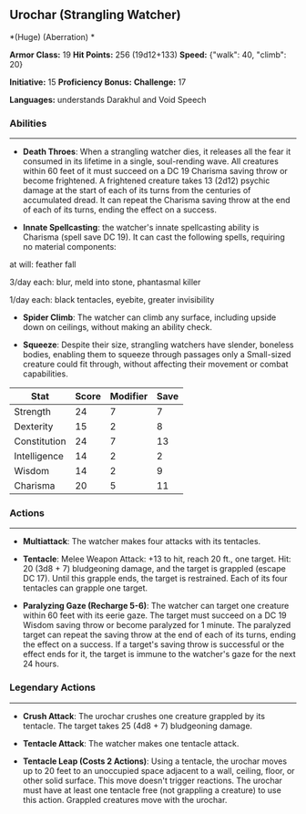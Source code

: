 ## Urochar (Strangling Watcher)
*(Huge) (Aberration) *

**Armor Class:** 19
**Hit Points:** 256 (19d12+133)
**Speed:** {"walk": 40, "climb": 20}

**Initiative:** 15
**Proficiency Bonus:**
**Challenge:** 17

**Languages:** understands Darakhul and Void Speech

### Abilities
 --- 
- **Death Throes**: When a strangling watcher dies, it releases all the fear it consumed in its lifetime in a single, soul-rending wave. All creatures within 60 feet of it must succeed on a DC 19 Charisma saving throw or become frightened. A frightened creature takes 13 (2d12) psychic damage at the start of each of its turns from the centuries of accumulated dread. It can repeat the Charisma saving throw at the end of each of its turns, ending the effect on a success.

- **Innate Spellcasting**: the watcher's innate spellcasting ability is Charisma (spell save DC 19). It can cast the following spells, requiring no material components:

at will: feather fall

3/day each: blur, meld into stone, phantasmal killer

1/day each: black tentacles, eyebite, greater invisibility

- **Spider Climb**: The watcher can climb any surface, including upside down on ceilings, without making an ability check.

- **Squeeze**: Despite their size, strangling watchers have slender, boneless bodies, enabling them to squeeze through passages only a Small-sized creature could fit through, without affecting their movement or combat capabilities.



| Stat | Score | Modifier | Save |
| ---- | ---- | ---- | ---- |
| Strength | 24 | 7 | 7 |
| Dexterity | 15 | 2 | 8 |
| Constitution | 24 | 7 | 13 |
| Intelligence | 14 | 2 | 2 |
| Wisdom | 14 | 2 | 9 |
| Charisma | 20 | 5 | 11 |

### Actions
 --- 
- **Multiattack**: The watcher makes four attacks with its tentacles.

- **Tentacle**: Melee Weapon Attack: +13 to hit, reach 20 ft., one target. Hit: 20 (3d8 + 7) bludgeoning damage, and the target is grappled (escape DC 17). Until this grapple ends, the target is restrained. Each of its four tentacles can grapple one target.

- **Paralyzing Gaze (Recharge 5-6)**: The watcher can target one creature within 60 feet with its eerie gaze. The target must succeed on a DC 19 Wisdom saving throw or become paralyzed for 1 minute. The paralyzed target can repeat the saving throw at the end of each of its turns, ending the effect on a success. If a target's saving throw is successful or the effect ends for it, the target is immune to the watcher's gaze for the next 24 hours.

### Legendary Actions
 --- 
- **Crush Attack**: The urochar crushes one creature grappled by its tentacle. The target takes 25 (4d8 + 7) bludgeoning damage.

- **Tentacle Attack**: The watcher makes one tentacle attack.

- **Tentacle Leap (Costs 2 Actions)**: Using a tentacle, the urochar moves up to 20 feet to an unoccupied space adjacent to a wall, ceiling, floor, or other solid surface. This move doesn't trigger reactions. The urochar must have at least one tentacle free (not grappling a creature) to use this action. Grappled creatures move with the urochar.

